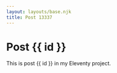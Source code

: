 ```yaml
---
layout: layouts/base.njk
title: Post 13337
---
```


# Post {{ id }}

This is post {{ id }} in my Eleventy project.
